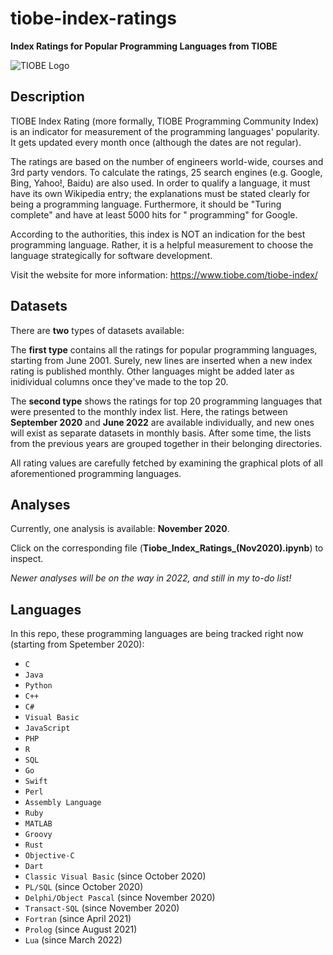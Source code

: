 # tiobe-index-ratings

**Index Ratings for Popular Programming Languages from TIOBE**

![TIOBE Logo](https://i.ibb.co/J2JCXXF/tiobe-logo.png)

## Description

TIOBE Index Rating (more formally, TIOBE Programming Community Index) is an indicator for measurement of the programming languages' popularity. It gets updated every month once (although the dates are not regular). 

The ratings are based on the number of engineers world-wide, courses and 3rd party vendors. To calculate the ratings, 25 search engines (e.g. Google, Bing, Yahoo!, Baidu) are also used. In order to qualify a language, it must have its own Wikipedia entry; the explanations must be stated clearly for being a programming language. Furthermore, it should be "Turing complete" and have at least 5000 hits for "<language> programming" for Google.
  
According to the authorities, this index is NOT an indication for the best programming language. Rather, it is a helpful measurement to choose the language strategically for software development.

Visit the website for more information: https://www.tiobe.com/tiobe-index/

## Datasets

There are **two** types of datasets available: 

The **first type** contains all the ratings for popular programming languages, starting from June 2001. Surely, new lines are inserted when a new index rating is published monthly. Other languages might be added later as inidividual columns once they've made to the top 20.

The **second type** shows the ratings for top 20 programming languages that were presented to the monthly index list. Here, the ratings between **September 2020** and **June 2022** are available individually, and new ones will exist as separate datasets in monthly basis. After some time, the lists from the previous years are grouped together in their belonging directories. 

All rating values are carefully fetched by examining the graphical plots of all aforementioned programming languages.

## Analyses

Currently, one analysis is available: **November 2020**. 

Click on the corresponding file (**Tiobe_Index_Ratings_(Nov2020).ipynb**) to inspect.
  
_Newer analyses will be on the way in 2022, and still in my to-do list!_

## Languages
  
In this repo, these programming languages are being tracked right now (starting from Spetember 2020):
  
* `C`
* `Java`
* `Python`
* `C++`
* `C#`
* `Visual Basic`
* `JavaScript`
* `PHP`
* `R`
* `SQL`
* `Go`
* `Swift`
* `Perl`
* `Assembly Language`
* `Ruby`
* `MATLAB`
* `Groovy`
* `Rust`
* `Objective-C`
* `Dart`
* `Classic Visual Basic` (since October 2020)
* `PL/SQL` (since October 2020)
* `Delphi/Object Pascal` (since November 2020)
* `Transact-SQL` (since November 2020)
* `Fortran` (since April 2021)
* `Prolog` (since August 2021)
* `Lua` (since March 2022)
